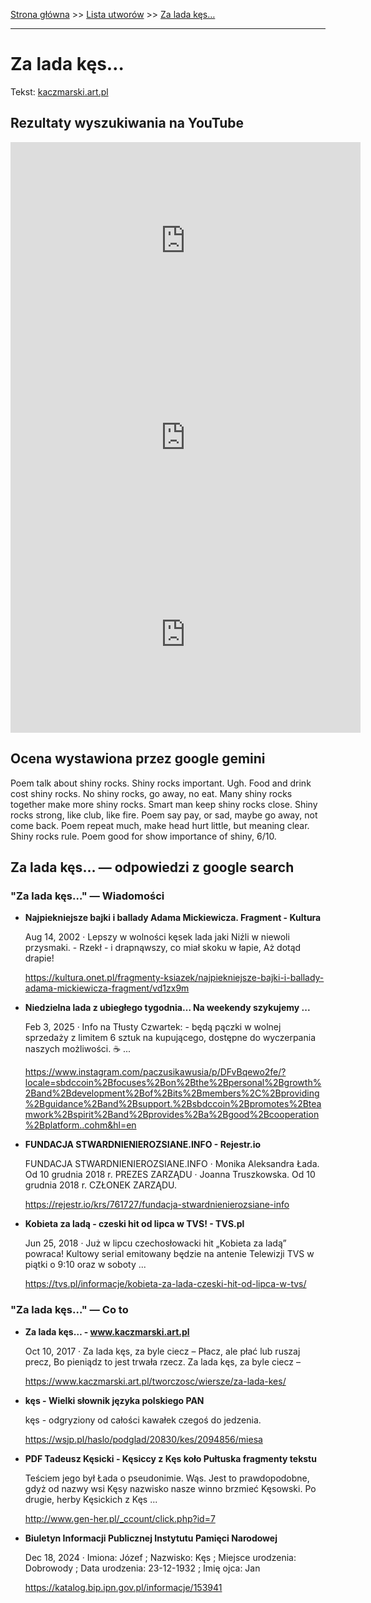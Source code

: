 [Strona główna](../index.md) >> [Lista utworów](../list.md) >> [Za lada kęs…](672.md)

---

# Za lada kęs…

Tekst: [kaczmarski.art.pl](https://www.kaczmarski.art.pl/tworczosc/wiersze/za-lada-kes/)

## Rezultaty wyszukiwania na YouTube

<iframe width="560" height="315" src="https://www.youtube.com/embed/azoV2EozD2U?si=IdontcarewhotheIRSsendsImnotpayingtaxes" title="YouTube video player" frameborder="0" allow="accelerometer; autoplay; clipboard-write; encrypted-media; gyroscope; picture-in-picture; web-share" referrerpolicy="strict-origin-when-cross-origin" allowfullscreen></iframe>

<iframe width="560" height="315" src="https://www.youtube.com/embed/UgIxQIWixWg?si=IdontcarewhotheIRSsendsImnotpayingtaxes" title="YouTube video player" frameborder="0" allow="accelerometer; autoplay; clipboard-write; encrypted-media; gyroscope; picture-in-picture; web-share" referrerpolicy="strict-origin-when-cross-origin" allowfullscreen></iframe>

<iframe width="560" height="315" src="https://www.youtube.com/embed/UMiXSwRNXC8?si=IdontcarewhotheIRSsendsImnotpayingtaxes" title="YouTube video player" frameborder="0" allow="accelerometer; autoplay; clipboard-write; encrypted-media; gyroscope; picture-in-picture; web-share" referrerpolicy="strict-origin-when-cross-origin" allowfullscreen></iframe>

## Ocena wystawiona przez google gemini

Poem talk about shiny rocks. Shiny rocks important. Ugh. Food and drink cost shiny rocks. No shiny rocks, go away, no eat. Many shiny rocks together make more shiny rocks. Smart man keep shiny rocks close. Shiny rocks strong, like club, like fire. Poem say pay, or sad, maybe go away, not come back. Poem repeat much, make head hurt little, but meaning clear. Shiny rocks rule. Poem good for show importance of shiny, 6/10.


## Za lada kęs… — odpowiedzi z google search

### "Za lada kęs…" — Wiadomości

- **Najpiekniejsze bajki i ballady Adama Mickiewicza. Fragment - Kultura**

    Aug 14, 2002  ·  Lepszy w wolności kęsek lada jaki Niźli w niewoli przysmaki. - Rzekł - i drapnąwszy, co miał skoku w łapie, Aż dotąd drapie! 

   <https://kultura.onet.pl/fragmenty-ksiazek/najpiekniejsze-bajki-i-ballady-adama-mickiewicza-fragment/vd1zx9m>
- **Niedzielna lada z ubiegłego tygodnia… Na weekendy szykujemy ...**

    Feb 3, 2025  ·  Info na Tłusty Czwartek: -   będą pączki w wolnej sprzedaży z limitem 6 sztuk na kupującego, dostępne do wyczerpania naszych możliwości. ☕ ... 

   <https://www.instagram.com/paczusikawusia/p/DFvBqewo2fe/?locale=sbdccoin%2Bfocuses%2Bon%2Bthe%2Bpersonal%2Bgrowth%2Band%2Bdevelopment%2Bof%2Bits%2Bmembers%2C%2Bproviding%2Bguidance%2Band%2Bsupport.%2Bsbdccoin%2Bpromotes%2Bteamwork%2Bspirit%2Band%2Bprovides%2Ba%2Bgood%2Bcooperation%2Bplatform..cohm&hl=en>
- **FUNDACJA STWARDNIENIEROZSIANE.INFO - Rejestr.io**

    FUNDACJA STWARDNIENIEROZSIANE.INFO · Monika Aleksandra Łada. Od 10 grudnia 2018 r. PREZES ZARZĄDU · Joanna Truszkowska. Od 10 grudnia 2018 r. CZŁONEK ZARZĄDU. 

   <https://rejestr.io/krs/761727/fundacja-stwardnienierozsiane-info>
- **Kobieta za ladą - czeski hit od lipca w TVS! - TVS.pl**

    Jun 25, 2018  ·  Już w lipcu czechosłowacki hit „Kobieta za ladą” powraca! Kultowy serial emitowany będzie na antenie Telewizji TVS w piątki o 9:10 oraz w soboty ... 

   <https://tvs.pl/informacje/kobieta-za-lada-czeski-hit-od-lipca-w-tvs/>

### "Za lada kęs…" — Co to

- **Za lada kęs… - www.kaczmarski.art.pl**

    Oct 10, 2017  ·  Za lada kęs, za byle ciecz – Płacz, ale płać lub ruszaj precz, Bo pieniądz to jest trwała rzecz. Za lada kęs, za byle ciecz – 

   <https://www.kaczmarski.art.pl/tworczosc/wiersze/za-lada-kes/>
- **kęs - Wielki słownik języka polskiego PAN**

    kęs - odgryziony od całości kawałek czegoś do jedzenia. 

   <https://wsjp.pl/haslo/podglad/20830/kes/2094856/miesa>
- **PDF Tadeusz Kęsicki - Kęsiccy z Kęs koło Pułtuska fragmenty tekstu**

    Teściem jego był Łada o pseudonimie. Wąs. Jest to prawdopodobne, gdyż od nazwy wsi Kęsy nazwisko nasze winno brzmieć Kęsowski. Po drugie, herby Kęsickich z Kęs ... 

   <http://www.gen-her.pl/_ccount/click.php?id=7>
- **Biuletyn Informacji Publicznej Instytutu Pamięci Narodowej**

    Dec 18, 2024  ·  Imiona: Józef ; Nazwisko: Kęs ; Miejsce urodzenia: Dobrowody ; Data urodzenia: 23-12-1932 ; Imię ojca: Jan 

   <https://katalog.bip.ipn.gov.pl/informacje/153941>

